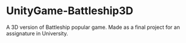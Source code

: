 # UnityGame-Battleship3D
A 3D version of Battleship popular game. Made as a final project for an assignature in University.
